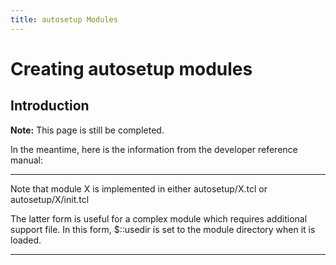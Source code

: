 ```yaml
---
title: autosetup Modules
---
```


Creating autosetup modules
==========================

Introduction
------------

**Note:** This page is still be completed.

In the meantime, here is the information from the developer reference manual:

----

Note that module X is implemented in either autosetup/X.tcl or
autosetup/X/init.tcl

The latter form is useful for a complex module which requires additional
support file. In this form, $::usedir is set to the module directory when it
is loaded.

-----
